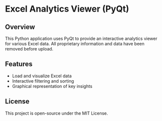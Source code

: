 # Excel Analytics Viewer (PyQt)

## Overview
This Python application uses PyQt to provide an interactive analytics viewer for various Excel data. All proprietary information and data have been removed before upload.

## Features
- Load and visualize Excel data
- Interactive filtering and sorting
- Graphical representation of key insights

## License
This project is open-source under the MIT License.

